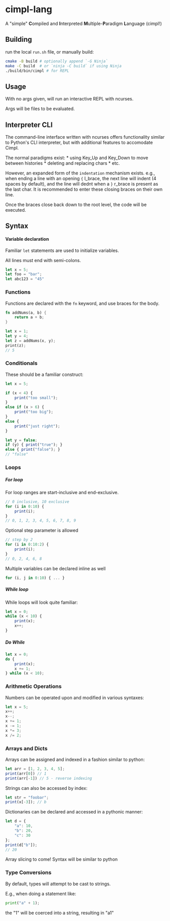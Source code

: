 # cimpl-lang

A "simple" **C**ompiled and **I**nterpreted **M**ultiple-**P**aradigm **L**anguage (cimpl!)

## Building

run the local `run.sh` file, or manually build:
```sh
cmake -B build # optionally append `-G Ninja`
make -C build  # or `ninja -C build` if using Ninja
./build/bin/cimpl # for REPL
```

## Usage

With no args given, will run an interactive REPL with ncurses.

Args will be files to be evaluated.

## Interpreter CLI

The command-line interface written with ncurses offers functionality similar to Python's CLI interpreter, but with additional features to accomodate Cimpl.

The normal paradigms exist:
    * using Key_Up and Key_Down to move between histories
    * deleting and replacing chars
    * etc.

However, an expanded form of the `indentation` mechanism exists. e.g., when ending a line with an opening `{` l_brace, the next line will indent (4 spaces by default), and the line will dednt when a `}` r_brace is present as the last char. It is recommended to enter these closing braces on their own line.

Once the braces close back down to the root level, the code will be executed.

## Syntax

#### Variable declaration

Familiar `let` statements are used to initialize variables.

All lines must end with semi-colons.

```js
let x = 5;
let foo = "bar";
let abc123 = "45"
```

### Functions

Functions are declared with the `fn` keyword, and use braces for the body.

```rs
fn addNums(a, b) {
    return a + b;
}

let x = 1;
let y = 4;
let z = addNums(x, y);
print(z);
// 5
```

### Conditionals

These should be a familiar construct:
```js
let x = 5;

if (x < 4) {
    print("too small");
}
else if (x > 6) {
    print("too big");
}
else {
    print("just right");
}

let y = false;
if (y) { print("true"); }
else { print("false"); }
// "false"
```

### Loops

##### For loop

For loop ranges are start-inclusive and end-exclusive.

```js
// 0 inclusive, 10 exclusive
for (i in 0:10) {
    print(i);
}
// 0, 1, 2, 3, 4, 5, 6, 7, 8, 9
```

Optional step parameter is allowed

```js
// step by 2
for (i in 0:10:2) {
    print(i);
}
// 0, 2, 4, 6, 8
```

Multiple variables can be declared inline as well

```js
for (i, j in 0:10) { ... }
```

##### While loop

While loops will look quite familiar:
```js
let x = 0;
while (x < 10) {
    print(x);
    x++;
}
```

##### Do While

```js
let x = 0;
do {
    print(x);
    x += 1;
} while (x < 10);
```

### Arithmetic Operations

Numbers can be operated upon and modified in various syntaxes:
```js
let x = 5;
x++;
x--;
x += 1;
x -= 1;
x *= 3;
x /= 2;
```

### Arrays and Dicts

Arrays can be assigned and indexed in a fashion similar to python:
```js
let arr = [1, 2, 3, 4, 5];
print(arr[0]) // 1
print(arr[-1]) // 5 - reverse indexing
```

Strings can also be accessed by index:
```js
let str = "foobar";
print(x[-3]); // b
```

Dictionaries can be declared and accessed in a pythonic manner:
```js
let d = {
    "a": 10,
    "b": 20,
    "c": 30
};
print(d["b"]);
// 20
```

Array slicing to come! Syntax will be similar to python

### Type Conversions

By default, types will attempt to be cast to strings. 

E.g., when doing a statement like:

```py
print("a" + 1);
```

the "1" will be coerced into a string, resulting in "a1"
